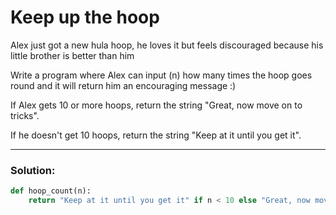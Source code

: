 # Keep up the hoop

Alex just got a new hula hoop, he loves it but feels discouraged because his little brother is better than him

Write a program where Alex can input (n) how many times the hoop goes round and it will return him an encouraging message :)

If Alex gets 10 or more hoops, return the string "Great, now move on to tricks".

If he doesn't get 10 hoops, return the string "Keep at it until you get it".

---

### Solution:

```python
def hoop_count(n):
    return "Keep at it until you get it" if n < 10 else "Great, now move on to tricks"
```
